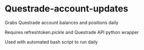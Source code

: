 # Questrade-account-updates
Grabs Questrade account balances and positions daily

Requires refreshtoken.pickle and Questrade API python wrapper

Used with automated bash script to run daily
